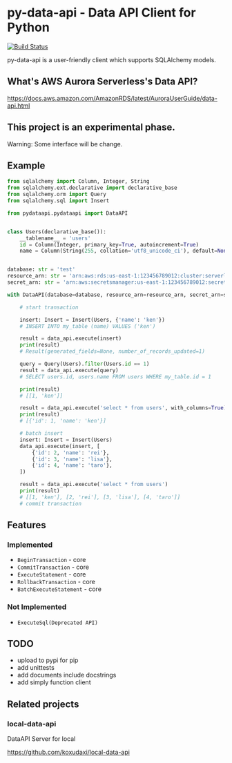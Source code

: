 # py-data-api - Data API Client for Python

[![Build Status](https://travis-ci.org/koxudaxi/py-data-api.svg?branch=master)](https://travis-ci.org/koxudaxi/py-data-api)

py-data-api is a user-friendly client which supports SQLAlchemy models.

## What's AWS Aurora Serverless's Data API?
https://docs.aws.amazon.com/AmazonRDS/latest/AuroraUserGuide/data-api.html

## This project is an experimental phase.
Warning: Some interface will be change.

## Example

```python
from sqlalchemy import Column, Integer, String
from sqlalchemy.ext.declarative import declarative_base
from sqlalchemy.orm import Query
from sqlalchemy.sql import Insert

from pydataapi.pydataapi import DataAPI


class Users(declarative_base()):
    __tablename__ = 'users'
    id = Column(Integer, primary_key=True, autoincrement=True)
    name = Column(String(255, collation='utf8_unicode_ci'), default=None)


database: str = 'test'
resource_arn: str = 'arn:aws:rds:us-east-1:123456789012:cluster:serverless-test-1'
secret_arn: str = 'arn:aws:secretsmanager:us-east-1:123456789012:secret:serverless-test1'

with DataAPI(database=database, resource_arn=resource_arn, secret_arn=secret_arn) as data_api:

    # start transaction

    insert: Insert = Insert(Users, {'name': 'ken'})
    # INSERT INTO my_table (name) VALUES ('ken')

    result = data_api.execute(insert)
    print(result)
    # Result(generated_fields=None, number_of_records_updated=1)

    query = Query(Users).filter(Users.id == 1)
    result = data_api.execute(query)
    # SELECT users.id, users.name FROM users WHERE my_table.id = 1

    print(result)
    # [[1, 'ken']]

    result = data_api.execute('select * from users', with_columns=True)
    print(result)
    # [{'id': 1, 'name': 'ken'}]

    # batch insert
    insert: Insert = Insert(Users)
    data_api.execute(insert, [
        {'id': 2, 'name': 'rei'},
        {'id': 3, 'name': 'lisa'},
        {'id': 4, 'name': 'taro'},
    ])

    result = data_api.execute('select * from users')
    print(result)
    # [[1, 'ken'], [2, 'rei'], [3, 'lisa'], [4, 'taro']]
    # commit transaction
```

## Features
### Implemented
- `BeginTransaction`  - core  
- `CommitTransaction` - core 
- `ExecuteStatement` - core 
- `RollbackTransaction` - core
- `BatchExecuteStatement` - core

### Not Implemented

- `ExecuteSql(Deprecated API)`


## TODO
- upload to pypi for pip
- add unittests
- add documents include docstrings
- add simply function client

## Related projects
### local-data-api

DataAPI Server for local 

https://github.com/koxudaxi/local-data-api
